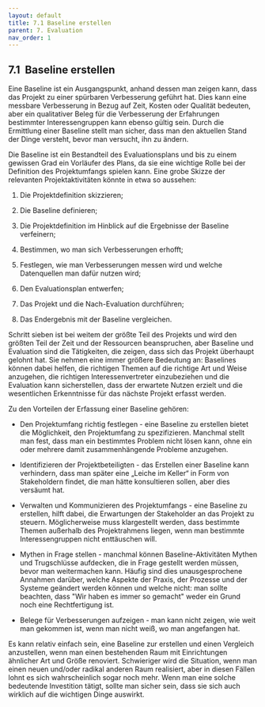 ```yaml
---
layout: default
title: 7.1 Baseline erstellen
parent: 7. Evaluation
nav_order: 1
---
```



## 7.1  Baseline erstellen

Eine Baseline ist ein Ausgangspunkt, anhand
dessen man zeigen kann, dass das Projekt zu einer spürbaren Verbesserung
geführt hat. Dies kann eine messbare Verbesserung in Bezug auf Zeit,
Kosten oder Qualität bedeuten, aber ein qualitativer Beleg für die
Verbesserung der Erfahrungen bestimmter Interessengruppen kann ebenso
gültig sein. Durch die Ermittlung einer Baseline stellt man sicher, dass
man den aktuellen Stand der Dinge versteht, bevor man versucht, ihn zu
ändern.

Die Baseline ist ein Bestandteil des Evaluationsplans und bis zu einem
gewissen Grad ein Vorläufer des Plans, da sie eine wichtige Rolle bei
der Definition des Projektumfangs spielen kann. Eine grobe Skizze der
relevanten Projektaktivitäten könnte in etwa so aussehen:

1.  Die Projektdefinition skizzieren;

2.  Die Baseline definieren;

3.  Die Projektdefinition im Hinblick auf die Ergebnisse der Baseline
    verfeinern;

4.  Bestimmen, wo man sich Verbesserungen erhofft;

5.  Festlegen, wie man Verbesserungen messen wird und welche
    Datenquellen man dafür nutzen wird;

6.  Den Evaluationsplan entwerfen;

7.  Das Projekt und die Nach-Evaluation durchführen;

8.  Das Endergebnis mit der Baseline vergleichen.

Schritt sieben ist bei weitem der größte Teil des Projekts und wird den
größten Teil der Zeit und der Ressourcen beanspruchen, aber Baseline und
Evaluation sind die Tätigkeiten, die zeigen, dass sich das Projekt
überhaupt gelohnt hat. Sie nehmen eine immer größere Bedeutung an:
Baselines können dabei helfen, die richtigen Themen auf die richtige Art
und Weise anzugehen, die richtigen Interessenvertreter einzubeziehen und
die Evaluation kann sicherstellen, dass der erwartete Nutzen erzielt und
die wesentlichen Erkenntnisse für das nächste Projekt erfasst werden.

Zu den Vorteilen der Erfassung einer Baseline gehören:

-   Den Projektumfang richtig festlegen - eine Baseline zu erstellen
    bietet die Möglichkeit, den Projektumfang zu spezifizieren. Manchmal
    stellt man fest, dass man ein bestimmtes Problem nicht lösen kann,
    ohne ein oder mehrere damit zusammenhängende Probleme anzugehen.

-   Identifizieren der Projektbeteiligten - das Erstellen einer Baseline
    kann verhindern, dass man später eine „Leiche im Keller“ in Form von
    Stakeholdern findet, die man hätte konsultieren sollen, aber dies
    versäumt hat.

-   Verwalten und Kommunizieren des Projektumfangs - eine Baseline zu
    erstellen, hilft dabei, die Erwartungen der Stakeholder an das
    Projekt zu steuern. Möglicherweise muss klargestellt werden, dass
    bestimmte Themen außerhalb des Projektrahmens liegen, wenn man
    bestimmte Interessengruppen nicht enttäuschen will.

-   Mythen in Frage stellen - manchmal können Baseline-Aktivitäten
    Mythen und Trugschlüsse aufdecken, die in Frage gestellt werden
    müssen, bevor man weitermachen kann. Häufig sind dies
    unausgesprochene Annahmen darüber, welche Aspekte der Praxis, der
    Prozesse und der Systeme geändert werden können und welche nicht:
    man sollte beachten, dass "Wir haben es immer so gemacht" weder ein
    Grund noch eine Rechtfertigung ist.

-   Belege für Verbesserungen aufzeigen - man kann nicht zeigen, wie
    weit man gekommen ist, wenn man nicht weiß, wo man angefangen hat.

Es kann relativ einfach sein, eine Baseline zur erstellen und einen
Vergleich anzustellen, wenn man einen bestehenden Raum mit Einrichtungen
ähnlicher Art und Größe renoviert. Schwieriger wird die Situation, wenn
man einen neuen und/oder radikal anderen Raum realisiert, aber in diesen
Fällen lohnt es sich wahrscheinlich sogar noch mehr. Wenn man eine
solche bedeutende Investition tätigt, sollte man sicher sein, dass sie
sich auch wirklich auf die wichtigen Dinge auswirkt.
